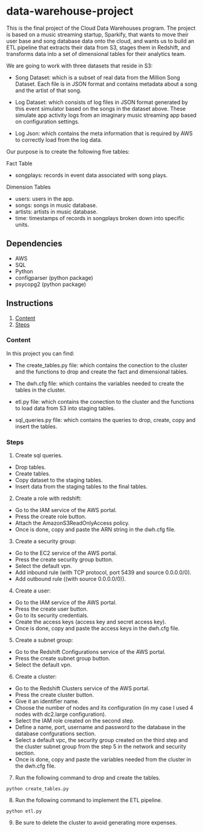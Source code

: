 # data-warehouse-project
This is the final project of the Cloud Data Warehouses program. The project is based on a music streaming startup, Sparkify, that wants to move their user base and song database data onto the cloud, and wants us to build an ETL pipeline that extracts their data from S3, stages them in Redshift, and transforms data into a set of dimensional tables for their analytics team.

We are going to work with three datasets that reside in S3:

- Song Dataset: which is a subset of real data from the Million Song Dataset. Each file is in JSON format and contains metadata about a song and the artist of that song.

- Log Dataset: which consists of log files in JSON format generated by this event simulator based on the songs in the dataset above. These simulate app activity logs from an imaginary music streaming app based on configuration settings.

- Log Json: which contains the meta information that is required by AWS to correctly load from the log data.

Our purpose is to create the following five tables:

Fact Table
- songplays: records in event data associated with song plays.

Dimension Tables
- users: users in the app.
- songs: songs in music database.
- artists: artists in music database.
- time: timestamps of records in songplays broken down into specific units.

## Dependencies
- AWS
- SQL
- Python
- configparser (python package)
- psycopg2 (python package)

## Instructions
 1. [Content](#content)
 2. [Steps](#steps)

### Content
In this project you can find:

- The create_tables.py file: which contains the conection to the cluster and the functions to drop and create the fact and dimensional tables.

- The dwh.cfg file: which contains the variables needed to create the tables in the cluster.

- etl.py file: which contains the conection to the cluster and the functions to load data from S3 into staging tables.

- sql_queries.py file: which contains the queries to drop, create, copy and insert the tables.

### Steps
1. Create sql queries.

- Drop tables.
- Create tables.
- Copy dataset to the staging tables.
- Insert data from the staging tables to the final tables.

2. Create a role with redshift:

- Go to the IAM service of the AWS portal.
- Press the create role button.
- Attach the AmazonS3ReadOnlyAccess policy.
- Once is done, copy and paste the ARN string in the dwh.cfg file.

3. Create a security group:

- Go to the EC2 service of the AWS portal.
- Press the create security group button.
- Select the default vpn.
- Add inbound rule (with TCP protocol, port 5439 and source 0.0.0.0/0).
- Add outbound rule ((with source 0.0.0.0/0)).

4. Create a user:

- Go to the IAM service of the AWS portal.
- Press the create user button.
- Go to its security credentials.
- Create the access keys (access key and secret access key).
- Once is done, copy and paste the access keys in the dwh.cfg file.

5. Create a subnet group:

- Go to the Redshift Configurations service of the AWS portal.
- Press the create subnet group button.
- Select the default vpn.

6. Create a cluster:

- Go to the Redshift Clusters service of the AWS portal.
- Press the create cluster button.
- Give it an identifier name.
- Choose the number of nodes and its configuration (in my case I used 4 nodes with dc2.large configuration).
- Select the IAM role created on the second step.
- Define a name, port, username and password to the database in the database confgurations section.
- Select a default vpc, the security group created on the third step and the cluster subnet group from the step 5 in the network and security section.
- Once is done, copy and paste the variables needed from the cluster in the dwh.cfg file.

7. Run the following command to drop and create the tables.

  ```
  python create_tables.py
  ```

8. Run the following command to implement the ETL pipeline.

  ```
  python etl.py
  ```

9. Be sure to delete the cluster to avoid generating more expenses.

